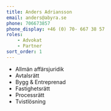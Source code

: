 ```yaml
---
title: Anders Adriansson
email: anders@abyra.se
phone: 706673857
phone_display: +46 (0) 70- 667 38 57
roles: 
    - Advokat
    - Partner
sort_order: 1
---
```


+ Allmän affärsjuridik
+ Avtalsrätt
+ Bygg & Entreprenad
+ Fastighetsrätt
+ Processrätt
+ Tvistlösning